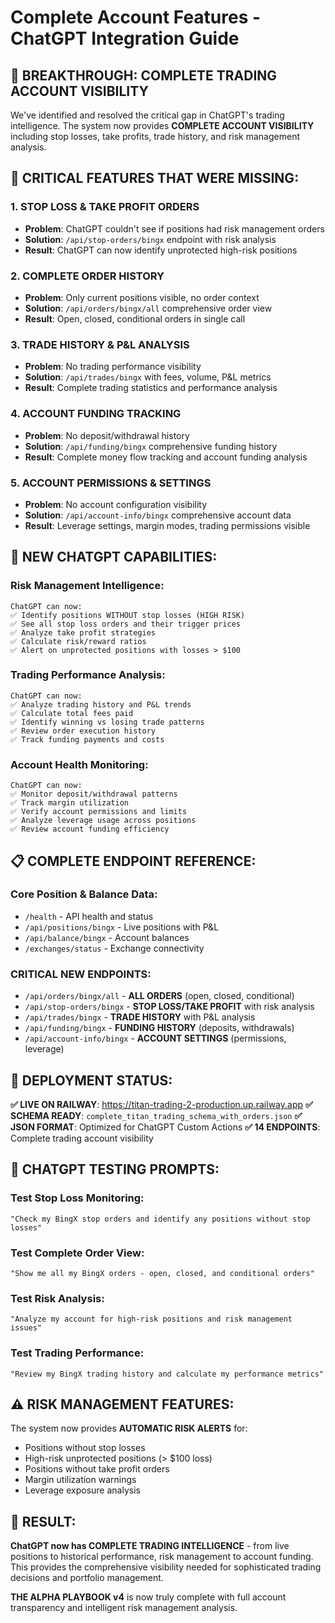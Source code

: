# Complete Account Features - ChatGPT Integration Guide

## 🚨 BREAKTHROUGH: COMPLETE TRADING ACCOUNT VISIBILITY

We've identified and resolved the critical gap in ChatGPT's trading intelligence. The system now provides **COMPLETE ACCOUNT VISIBILITY** including stop losses, take profits, trade history, and risk management analysis.

## 🔴 CRITICAL FEATURES THAT WERE MISSING:

### 1. **STOP LOSS & TAKE PROFIT ORDERS**
- **Problem**: ChatGPT couldn't see if positions had risk management orders
- **Solution**: `/api/stop-orders/bingx` endpoint with risk analysis
- **Result**: ChatGPT can now identify unprotected high-risk positions

### 2. **COMPLETE ORDER HISTORY**
- **Problem**: Only current positions visible, no order context
- **Solution**: `/api/orders/bingx/all` comprehensive order view
- **Result**: Open, closed, conditional orders in single call

### 3. **TRADE HISTORY & P&L ANALYSIS**
- **Problem**: No trading performance visibility
- **Solution**: `/api/trades/bingx` with fees, volume, P&L metrics
- **Result**: Complete trading statistics and performance analysis

### 4. **ACCOUNT FUNDING TRACKING**
- **Problem**: No deposit/withdrawal history
- **Solution**: `/api/funding/bingx` comprehensive funding history
- **Result**: Complete money flow tracking and account funding analysis

### 5. **ACCOUNT PERMISSIONS & SETTINGS**
- **Problem**: No account configuration visibility
- **Solution**: `/api/account-info/bingx` comprehensive account data
- **Result**: Leverage settings, margin modes, trading permissions visible

## 🎯 NEW CHATGPT CAPABILITIES:

### Risk Management Intelligence:
```
ChatGPT can now:
✅ Identify positions WITHOUT stop losses (HIGH RISK)
✅ See all stop loss orders and their trigger prices
✅ Analyze take profit strategies
✅ Calculate risk/reward ratios
✅ Alert on unprotected positions with losses > $100
```

### Trading Performance Analysis:
```
ChatGPT can now:
✅ Analyze trading history and P&L trends
✅ Calculate total fees paid
✅ Identify winning vs losing trade patterns
✅ Review order execution history
✅ Track funding payments and costs
```

### Account Health Monitoring:
```
ChatGPT can now:
✅ Monitor deposit/withdrawal patterns
✅ Track margin utilization
✅ Verify account permissions and limits
✅ Analyze leverage usage across positions
✅ Review account funding efficiency
```

## 📋 COMPLETE ENDPOINT REFERENCE:

### Core Position & Balance Data:
- `/health` - API health and status
- `/api/positions/bingx` - Live positions with P&L
- `/api/balance/bingx` - Account balances
- `/exchanges/status` - Exchange connectivity

### CRITICAL NEW ENDPOINTS:
- `/api/orders/bingx/all` - **ALL ORDERS** (open, closed, conditional)
- `/api/stop-orders/bingx` - **STOP LOSS/TAKE PROFIT** with risk analysis
- `/api/trades/bingx` - **TRADE HISTORY** with P&L analysis
- `/api/funding/bingx` - **FUNDING HISTORY** (deposits, withdrawals)
- `/api/account-info/bingx` - **ACCOUNT SETTINGS** (permissions, leverage)

## 🚀 DEPLOYMENT STATUS:

**✅ LIVE ON RAILWAY**: https://titan-trading-2-production.up.railway.app
**✅ SCHEMA READY**: `complete_titan_trading_schema_with_orders.json`
**✅ JSON FORMAT**: Optimized for ChatGPT Custom Actions
**✅ 14 ENDPOINTS**: Complete trading account visibility

## 🎯 CHATGPT TESTING PROMPTS:

### Test Stop Loss Monitoring:
```
"Check my BingX stop orders and identify any positions without stop losses"
```

### Test Complete Order View:
```
"Show me all my BingX orders - open, closed, and conditional orders"
```

### Test Risk Analysis:
```
"Analyze my account for high-risk positions and risk management issues"
```

### Test Trading Performance:
```
"Review my BingX trading history and calculate my performance metrics"
```

## ⚠️ RISK MANAGEMENT FEATURES:

The system now provides **AUTOMATIC RISK ALERTS** for:
- Positions without stop losses
- High-risk unprotected positions (> $100 loss)
- Positions without take profit orders
- Margin utilization warnings
- Leverage exposure analysis

## 🎉 RESULT:

**ChatGPT now has COMPLETE TRADING INTELLIGENCE** - from live positions to historical performance, risk management to account funding. This provides the comprehensive visibility needed for sophisticated trading decisions and portfolio management.

**THE ALPHA PLAYBOOK v4** is now truly complete with full account transparency and intelligent risk management analysis.